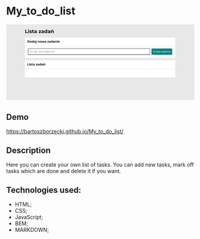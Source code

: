 # My_to_do_list

![My_to_do_list](image/screenshot.png)

## Demo

https://bartoszborzecki.github.io/My_to_do_list/

## Description

Here you can create your own list of tasks. You can add new tasks, mark off tasks which are done and delete it if you want. 

## Technologies used:

- HTML;
- CSS;
- JavaScript;
- BEM;
- MARKDOWN;

